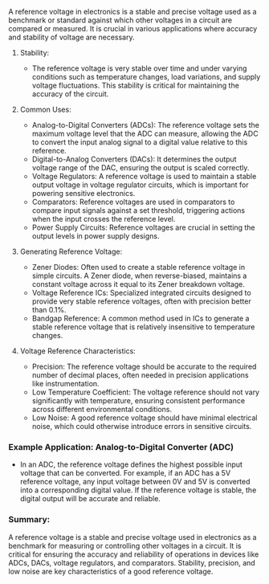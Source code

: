 A reference voltage in electronics is a stable and precise voltage used as a benchmark or standard against which other voltages in a circuit are compared or measured. It is crucial in various applications where accuracy and stability of voltage are necessary.

1. Stability:

   - The reference voltage is  very stable over time and under varying conditions such as temperature changes, load variations, and supply voltage fluctuations. This stability is critical for maintaining the accuracy of the circuit.

2. Common Uses:

   - Analog-to-Digital Converters (ADCs): The reference voltage sets the maximum voltage level that the ADC can measure, allowing the ADC to convert the input analog signal to a digital value relative to this reference.
   - Digital-to-Analog Converters (DACs): It determines the output voltage range of the DAC, ensuring the output is scaled correctly.
   - Voltage Regulators: A reference voltage is used to maintain a stable output voltage in voltage regulator circuits, which is important for powering sensitive electronics.
   - Comparators: Reference voltages are used in comparators to compare input signals against a set threshold, triggering actions when the input crosses the reference level.
   - Power Supply Circuits: Reference voltages are crucial in setting the output levels in power supply designs.

3. Generating Reference Voltage:

   - Zener Diodes: Often used to create a stable reference voltage in simple circuits. A Zener diode, when reverse-biased, maintains a constant voltage across it equal to its Zener breakdown voltage.
   - Voltage Reference ICs: Specialized integrated circuits designed to provide very stable reference voltages, often with precision better than 0.1%.
   - Bandgap Reference: A common method used in ICs to generate a stable reference voltage that is relatively insensitive to temperature changes.

4. Voltage Reference Characteristics:

   - Precision: The reference voltage should be accurate to the required number of decimal places, often needed in precision applications like instrumentation.
   - Low Temperature Coefficient: The voltage reference should not vary significantly with temperature, ensuring consistent performance across different environmental conditions.
   - Low Noise: A good reference voltage should have minimal electrical noise, which could otherwise introduce errors in sensitive circuits.

### Example Application: Analog-to-Digital Converter (ADC)

- In an ADC, the reference voltage defines the highest possible input voltage that can be converted. For example, if an ADC has a 5V reference voltage, any input voltage between 0V and 5V is converted into a corresponding digital value. If the reference voltage is stable, the digital output will be accurate and reliable.

### Summary:

A reference voltage is a stable and precise voltage used in electronics as a benchmark for measuring or controlling other voltages in a circuit. It is critical for ensuring the accuracy and reliability of operations in devices like ADCs, DACs, voltage regulators, and comparators. Stability, precision, and low noise are key characteristics of a good reference voltage.
